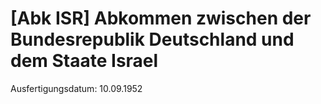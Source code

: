 # [Abk ISR] Abkommen zwischen der Bundesrepublik Deutschland und dem Staate Israel

Ausfertigungsdatum: 10.09.1952

 